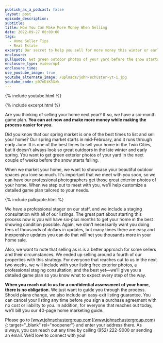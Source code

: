 ```yaml
---
publish_as_a_podcast: false
layout: post
episode_description:
subtitle:
title: How You Can Make More Money When Selling
date: 2022-09-27 00:00:00
tags:
  - Home Seller Tips
  - Real Estate
excerpt: Our secret to help you sell for more money this winter or early spring.
enclosure:
pullquote: Get green outdoor photos of your yard before the snow starts falling.
enclosure_type: video/mp4
enclosure_time:
use_youtube_image: true
youtube_alternate_image: /uploads/john-schuster-yt-1.jpg
youtube_code: p07oDiK3Gzk
---
```

{% include youtube.html %}

{% include excerpt.html %}

Are you thinking of selling your home next year? If so, we have a six-month game plan. **You can act now and make more money while making the process easier for you.**

Did you know that our spring market is one of the best times to list and sell your home? Our spring market starts in mid-February, and it runs through early June. It is one of the best times to sell your home in the Twin Cities, but it doesn't always look so great outdoors in the late winter and early spring. You want to get green exterior photos of your yard in the next couple of weeks before the snow starts falling.

When we market your home, we want to showcase your beautiful outdoor spaces you love so much. It's important that we meet with you soon, so we can have our professional photographers get those great exterior photos of your home. When we step out to meet with you, we'll help customize a detailed game plan tailored to your needs.

{% include pullquote.html %}

We have a professional stager on our staff, and we include a staging consultation with all of our listings. The great part about starting this process now is you will have six-plus months to get your home in the best showing condition possible. Again, we don't necessarily want you doing tens of thousands of dollars in updates, but many times there are easy and inexpensive updates you can do that will net you thousands more in your home sale.

Also, we want to note that selling as is is a better approach for some sellers and their circumstances. We ended up selling around a fourth of our properties with this strategy. For everyone that reaches out to us in the next two weeks, we will include with your listing free exterior photos, a professional staging consultation, and the best yet—we'll give you a detailed game plan so you know what to expect every step of the way.

**When you reach out to us for a confidential assessment of your home, there is no obligation.** We just want to guide you through the process. Should plans change, we also include an easy-exit listing guarantee. You can cancel your listing any time before you sign a purchase agreement with no cost or liability to you. In addition, for everyone that reaches out today, we'll bill you our 40-page home marketing guide.

Please go to [www.johnschustergroup.com](www.johnschustergroup.com){: target="_blank" rel="noopener"} and enter your address there. As always, you can reach out any time by calling (952) 222-9000 or sending an email. We’d love to connect with you\!